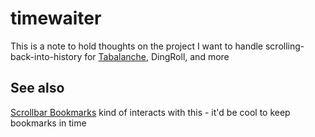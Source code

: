# timewaiter

This is a note to hold thoughts on the project I want to handle scrolling-back-into-history for [Tabalanche](1bba5664-3cd1-4f22-903b-fd35c6844ac0.md), DingRoll, and more

## See also

[Scrollbar Bookmarks](608f02cd-baa0-4426-ac27-469b585a2c4e.md) kind of interacts with this - it'd be cool to keep bookmarks in time
